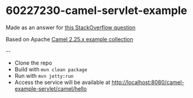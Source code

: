 # 60227230-camel-servlet-example
Made as an answer for [this StackOverflow question](https://stackoverflow.com/questions/60227230/how-can-you-make-a-java-dsl-servlet-using-camel-in-war-format-that-can-deployed) 

Based on Apache [Camel 2.25.x example collection](https://github.com/apache/camel/tree/camel-2.25.x/examples/camel-example-servlet-tomcat-no-spring/src/main) 


--
* Clone the repo
* Build with `mvn clean package`
* Run with `mvn jetty:run`
* Access the service will be available at [http://localhost:8080/camel-example-servlet/camel/hello](http://localhost:8080/camel-example-servlet/camel/hello)
